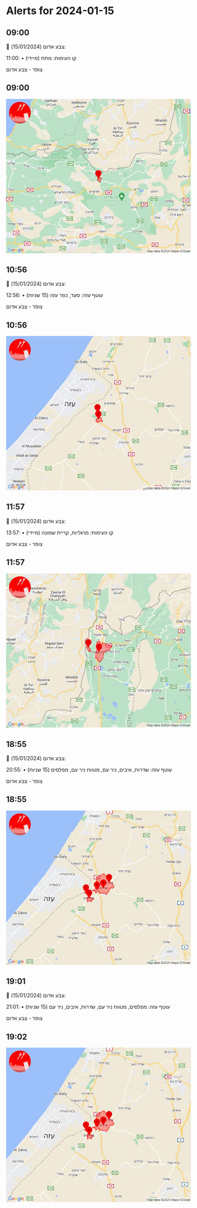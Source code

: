 # Alerts for 2024-01-15

## 09:00

🔴 צבע אדום (15/01/2024):

11:00:
• קו העימות: מתת (מיידי)

צופר - צבע אדום

## 09:00

![Photo](images/19041.jpg)

## 10:56

🔴 צבע אדום (15/01/2024):

12:56:
• עוטף עזה: סעד, כפר עזה (15 שניות)

צופר - צבע אדום

## 10:56

![Photo](images/19043.jpg)

## 11:57

🔴 צבע אדום (15/01/2024):

13:57:
• קו העימות: מרגליות, קריית שמונה (מיידי)

צופר - צבע אדום

## 11:57

![Photo](images/19045.jpg)

## 18:55

🔴 צבע אדום (15/01/2024):

20:55:
• עוטף עזה: שדרות, איבים, ניר עם, מטווח ניר עם, מפלסים (15 שניות)

צופר - צבע אדום

## 18:55

![Photo](images/19050.jpg)

## 19:01

🔴 צבע אדום (15/01/2024):

21:01:
• עוטף עזה: מפלסים, מטווח ניר עם, שדרות, איבים, ניר עם (15 שניות)

צופר - צבע אדום

## 19:02

![Photo](images/19053.jpg)

